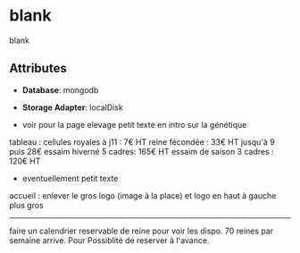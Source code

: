 # blank

blank

## Attributes

- **Database**: mongodb
- **Storage Adapter**: localDisk

- voir pour la page elevage
  petit texte en intro sur la génétique

tableau :
cellules royales à j11 : 7€ HT
reine fécondée : 33€ HT jusqu'à 9 puis 28€
essaim hiverné 5 cadres: 165€ HT
essaim de saison 3 cadres : 120€ HT

- eventuellement petit texte

accueil : enlever le gros logo (image à la place) et logo en haut à gauche plus gros

---

faire un calendrier reservable de reine pour voir les dispo. 70 reines par semaine arrive. Pour Possiblité de reserver à l'avance.
